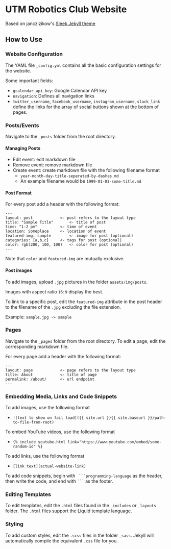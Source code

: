 
# UTM Robotics Club Website

Based on janczizikow's [Sleek Jekyll theme](https://github.com/janczizikow/sleek)

## How to Use

### Website Configuration

The YAML file `_config.yml` contains all the basic configuration settings for the website.

Some important fields:

* `gcalendar_api_key`: Google Calendar API key
* `navigation`: Defines all navigation links
* `twitter_username`, `facebook_username`, `instagram_username`, `slack_link` define the links for the array of social buttons shown at the bottom of pages.

### Posts/Events

Navigate to the `_posts` folder from the root directory.

#### Managing Posts

* Edit event: edit markdown file
* Remove event: remove markdown file
* Create event: create markdown file with the following filename format
	* `year-month-day-title-seperated-by-dashes.md`
	* An example filename would be `1999-01-01-some-title.md`

#### Post Format

For every post add a header with the following format:
```
---
layout: post			<- post refers to the layout type
title: "Sample Title"		<- title of post
time: "1-2 pm"			<- time of event
location: Someplace		<- location of event
featured-img: sample		<- image for post (optional)
categories: [a,b,c]		<- tags for post (optional)
color: rgb(200, 100, 100)	<- color for post (optional)
---
```
Note that `color` and `featured-img` are mutually exclusive.

#### Post images

To add images, upload `.jpg` pictures in the folder `assets/img/posts`.

Images with aspect ratio `16:9` display the best.

To link to a specific post, edit the `featured-img` attribute in the post header to the filename of the `.jpg` excluding the file extension.

Example: `sample.jpg -> sample`

### Pages

Navigate to the `_pages` folder from the root directory. To edit a page, edit the corresponding markdown file.

For every page add a header with the following format:
```
---
layout: page			<- page refers to the layout type
title: About			<- title of page
permalink: /about/		<- url endpoint
---
```
### Embedding Media, Links and Code Snippets

To add images, use the following format
* `![text to show on fail load]({{ site.url }}{{ site.baseurl }}/path-to-file-from-root)`

To embed YouTube videos, use the following format
* `{% include youtube.html link="https://www.youtube.com/embed/some-random-id" %}`

To add links, use the following format
* `[link text](actual-website-link)`

To add code snippets, begin with `` ```programming-language`` as the header, then write the code, and end with `` ``` `` as the footer.

### Editing Templates

To edit templates, edit the `.html` files found in the `_includes` or `_layouts` folder. The `.html` files support the Liquid template language.

### Styling

To add custom styles, edit the `.scss` files in the folder `_sass`. Jekyll will automatically compile the equivalent `.css` file for you.
